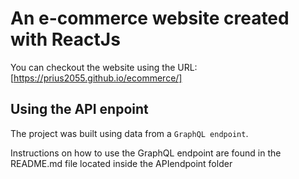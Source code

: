 # An e-commerce website created with ReactJs

You can checkout the website using the URL:
[https://prius2055.github.io/ecommerce/]

## Using the API enpoint

The project was built using data from a `GraphQL endpoint`.

Instructions on how to use the GraphQL endpoint are found in the README.md file located inside the APIendpoint folder